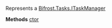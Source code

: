 Represents a [Bifrost.Tasks.ITaskManager](Bifrost.Tasks.ITaskManager)

**Methods**
[ctor](Bifrost.Tasks.TaskManager.ctor)
